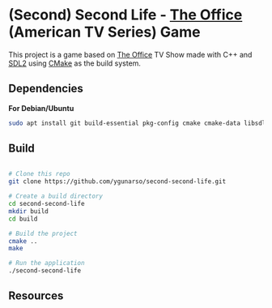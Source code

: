 # (Second) Second Life - [The Office] (American TV Series) Game

This project is a game based on [The Office][] TV Show made with C++ and [SDL2][SDL] using [CMake][] as the build system.

## Dependencies

**For Debian/Ubuntu**

```sh
sudo apt install git build-essential pkg-config cmake cmake-data libsdl2-dev libsdl2-image-dev
```

## Build

```sh

# Clone this repo
git clone https://github.com/ygunarso/second-second-life.git

# Create a build directory
cd second-second-life
mkdir build
cd build

# Build the project
cmake ..
make

# Run the application
./second-second-life
```

## Resources
[SDL]: https://www.libsdl.org
[CMake]: https://cmake.org
[The Office]: https://www.nbc.com/the-office
